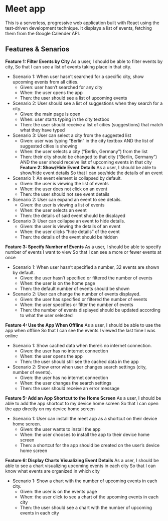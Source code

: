 # Meet app
This is a serverless, progressive web application built with React using the test-driven development technique. It displays a list of events, fetching them from the Google Calender API.
## Features & Senarios 
**Feature 1: Filter Events by City**
As a user,
I should be able to filter events by city,
So that I can see a list of events taking place in that city.
- Scenario 1: When user hasn’t searched for a specific city, show upcoming events from all cities.
    - Given: user hasn’t searched for any city
    - When: the user opens the app
    - Then: the user should see a list of upcoming events 
- Scenario 2: User should see a list of suggestions when they search for a city.
	- Given: the main page is open
	- When: user starts typing in the city textbox
	- Then: the user should receive a list of cities (suggestions) that match what they have typed
- Scenario 3: User can select a city from the suggested list
	- Given: user was typing “Berlin” in the city textbox AND the list of suggested cities is showing
	- When: the user selects a city (“Berlin, Germany”) from the list
	- Then: their city should be changed to that city (“Berlin, Germany”) AND the user should receive list of upcoming events in that city
**Feature 2: Show/Hide Event Details**
As a user,
I should be able to show/hide event details
So that I can see/hide the details of an event
- Scenario 1: An event element is collapsed by default. 
	- Given: the user is viewing the list of events
	- When: the user does not click on an event
	- Then: the user should not see event details
- Scenario 2: User can expand an event to see details.
	- Given: the user is viewing a list of events
	- When: the user selects an event 
	- Then: the details of said event should be displayed
- Scenario 3: User can collapse an event to hide details.
	- Given: the user is viewing the details of an event
	- When: the user clicks “hide details” of the event
	- Then: the details of the event should be hidden

**Feature 3: Specify Number of Events**
As a user,
I should be able to specify number of events I want to view
So that I can see a more or fewer events at once
- Scenario 1: When user hasn’t specified a number, 32 events are shown by default.
	- Given: the user hasn’t specified or filtered the number of events
	- When: the user is on the home page
	- Then: the default number of events should be shown 
- Scenario 2: User can change the number of events displayed.
	- Given: the user has specified or filtered the number of events
	- When: the user specifies or filter the number of events
	- Then: the number of events displayed should be updated according to what the user selected

**Feature 4: Use the App When Offline**
As a user, 
I should be able to use the app when offline
So that I can see the events I viewed the last time I was online
- Scenario 1: Show cached data when there’s no internet connection.
	- Given: the user has no internet connection
	- When: the user opens the app
	- Then: the user should still see the cached data in the app
- Scenario 2: Show error when user changes search settings (city, number of events).
	- Given: the user has no internet connection
	- When: the user changes the search settings
	- Then: the user should receive an error message

**Feature 5: Add an App Shortcut to the Home Screen**
As a user, 
I should be able to add the app shortcut to my device home screen
So that I can open the app directly on my device home screen 
- Scenario 1: User can install the meet app as a shortcut on their device home screen.
	- Given: the user wants to install the app 
	- When: the user chooses to install the app to their device home screen 
	- Then: a shortcut for the app should be created on the user’s device home screen 

**Feature 6: Display Charts Visualizing Event Details**
As a user, 
I should be able to see a chart visualizing upcoming events in each city
So that I can know what events are organized in which city
- Scenario 1: Show a chart with the number of upcoming events in each city.
	- Given: the user is on the events page
	- When: the user click to see a chart of the upcoming events in each city
	- Then: the user should see a chart with the number of upcoming events in each city 